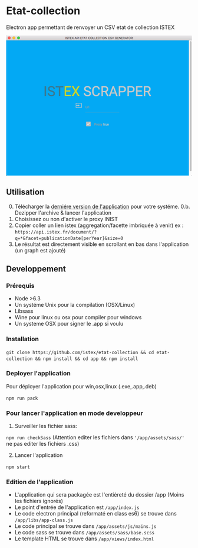 # Etat-collection
Electron app permettant de renvoyer un CSV etat de collection ISTEX

![SCREENSHOT](https://raw.githubusercontent.com/istex/etat-collection/master/screenshot.png)


## Utilisation

0. Télécharger la [derniére version de l'application](https://github.com/istex/etat-collection/releases) pour votre systéme.
0.b. Dezipper l'archive & lancer l'application
1. Choisissez ou non d'activer le proxy INIST
2. Copier coller un lien istex (aggregation/facette imbriquée à venir)
  ex : `https://api.istex.fr/document/?q=*&facet=publicationDate[perYear]&size=0`
3. Le résultat est directement visible en scrollant en bas dans l'application (un graph est ajouté)


## Developpement 

### Prérequis 
- Node >6.3
- Un systéme Unix pour la compilation (OSX/Linux)
- Libsass
- Wine pour linux ou osx pour compiler pour windows
- Un systeme OSX pour signer le .app si voulu

### Installation
`git clone https://github.com/istex/etat-collection && cd etat-collection && npm install && cd app && npm install`

### Deployer l'application
Pour déployer l'application pour win,osx,linux (.exe,.app,.deb)

`npm run pack`

### Pour lancer l'application en mode developpeur

1. Surveiller les fichier sass:

  `npm run checkSass` (Attention editer les fichiers dans `'/app/assets/sass/'` ne pas editer les fichiers .css)
  
2. Lancer l'application

  `npm start`
  
### Edition de l'application

- L'application qui sera packagée est l'entiéreté du dossier /app (Moins les fichiers ignorés)
- Le point d'entrée de l'application est `/app/index.js`
- Le code electron principal (reformaté en class es6) se trouve dans `/app/libs/app-class.js`
- Le code principal se trouve dans `/app/assets/js/mains.js`
- Le code sass se trouve dans `/app/assets/sass/base.scss`
- Le template HTML se trouve dans `/app/views/index.html`

